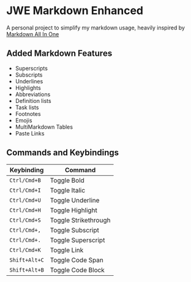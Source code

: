 # JWE Markdown Enhanced

A personal project to simplify my markdown usage, heavily inspired by [Markdown All In One](https://marketplace.visualstudio.com/items?itemName=yzhang.markdown-all-in-one)

## Added Markdown Features

-  Superscripts
-  Subscripts
-  Underlines
-  Highlights
-  Abbreviations
-  Definition lists
-  Task lists
-  Footnotes
-  Emojis
-  MultiMarkdown Tables
-  Paste Links

## Commands and Keybindings

| Keybinding    | Command              |
| ------------- | -------------------- |
| `Ctrl/Cmd+B`  | Toggle Bold          |
| `Ctrl/Cmd+I`  | Toggle Italic        |
| `Ctrl/Cmd+U`  | Toggle Underline     |
| `Ctrl/Cmd+H`  | Toggle Highlight     |
| `Ctrl/Cmd+S`  | Toggle Strikethrough |
| `Ctrl/Cmd+,`  | Toggle Subscript     |
| `Ctrl/Cmd+.`  | Toggle Superscript   |
| `Ctrl/Cmd+K`  | Toggle Link          |
| `Shift+Alt+C` | Toggle Code Span     |
| `Shift+Alt+B` | Toggle Code Block    |
